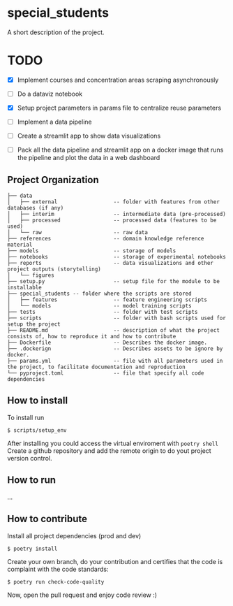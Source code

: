 special_students
==============================

A short description of the project.

# TODO
- [x] Implement courses and concentration areas scraping asynchronously
- [ ] Do a dataviz notebook
- [x] Setup project parameters in params file to centralize reuse parameters
- [ ] Implement a data pipeline
- [ ] Create a streamlit app to show data visualizations
- [ ] Pack all the data pipeline and streamlit app on a docker image that runs the pipeline and plot the data in a web dashboard


Project Organization
------------
```
├── data
│   ├── external                  -- folder with features from other databases (if any)
│   ├── interim                   -- intermediate data (pre-processed)
│   ├── processed                 -- processed data (features to be used)
│   └── raw                       -- raw data
├── references                    -- domain knowledge reference material
├── models                        -- storage of models
├── notebooks                     -- storage of experimental notebooks
├── reports                       -- data visualizations and other project outputs (storytelling)
│   └── figures
├── setup.py                      -- setup file for the module to be installable
├── special_students -- folder where the scripts are stored
│   ├── features                  -- feature engineering scripts
│   └── models                    -- model training scripts
├── tests                         -- folder with test scripts
├── scripts                       -- folder with bash scripts used for setup the project
├── README.md                     -- description of what the project consists of, how to reproduce it and how to contribute
├── Dockerfile                    -- Describes the docker image.
├── .dockerign                    -- Describes assets to be ignore by docker.
├── params.yml                    -- file with all parameters used in the project, to facilitate documentation and reproduction
└── pyproject.toml                -- file that specify all code dependencies
```

## How to install
To install run
```
$ scripts/setup_env
```
After installing you could access the virtual enviroment with `poetry shell` \
Create a github repository and add the remote origin to do yout project version control.

## How to run
...

## How to contribute
Install all project dependencies (prod and dev)
```
$ poetry install
```

Create your own branch, do your contribution and certifies that the code is complaint with the code standards:
```
$ poetry run check-code-quality
```
Now, open the pull request and enjoy code review :)
